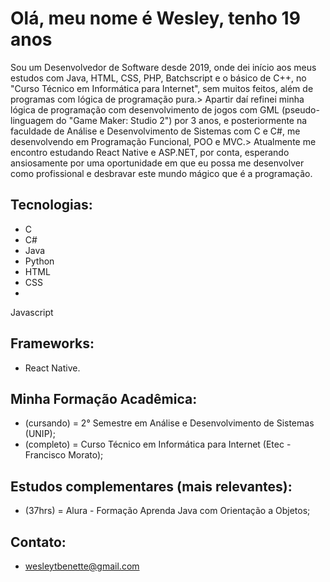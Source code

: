 # Olá, meu nome é Wesley, tenho 19 anos
Sou um Desenvolvedor de Software desde 2019, onde dei início aos meus estudos com Java, HTML, CSS, PHP, Batchscript e o básico de C++, no "Curso Técnico em Informática para Internet", sem muitos feitos, além de programas com lógica de programação pura.>
Apartir daí refinei minha lógica de programação com desenvolvimento de jogos com GML (pseudo-linguagem do "Game Maker: Studio 2") por 3 anos, e posteriormente na faculdade de Análise e Desenvolvimento de Sistemas com C e C#, me desenvolvendo em Programação Funcional, POO e MVC.>
Atualmente me encontro estudando React Native e ASP.NET, por conta, esperando ansiosamente por uma oportunidade em que eu possa me desenvolver como profissional e desbravar este mundo mágico que é a programação.

## Tecnologias:
- C
- C#
- Java
- Python
- HTML
- CSS
-
 Javascript

## Frameworks:
- React Native.

## Minha Formação Acadêmica:
- (cursando) = 2° Semestre em Análise e Desenvolvimento de Sistemas (UNIP);
- (completo) = Curso Técnico em Informática para Internet (Etec - Francisco Morato);

## Estudos complementares (mais relevantes):
- (37hrs) = Alura - Formação Aprenda Java com Orientação a Objetos;

## Contato:
- wesleytbenette@gmail.com
